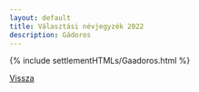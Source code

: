 ```yaml
---
layout: default
title: Választási névjegyzék 2022
description: Gádoros
---
```


{% include settlementHTMLs/Gaadoros.html %}

[Vissza](../)